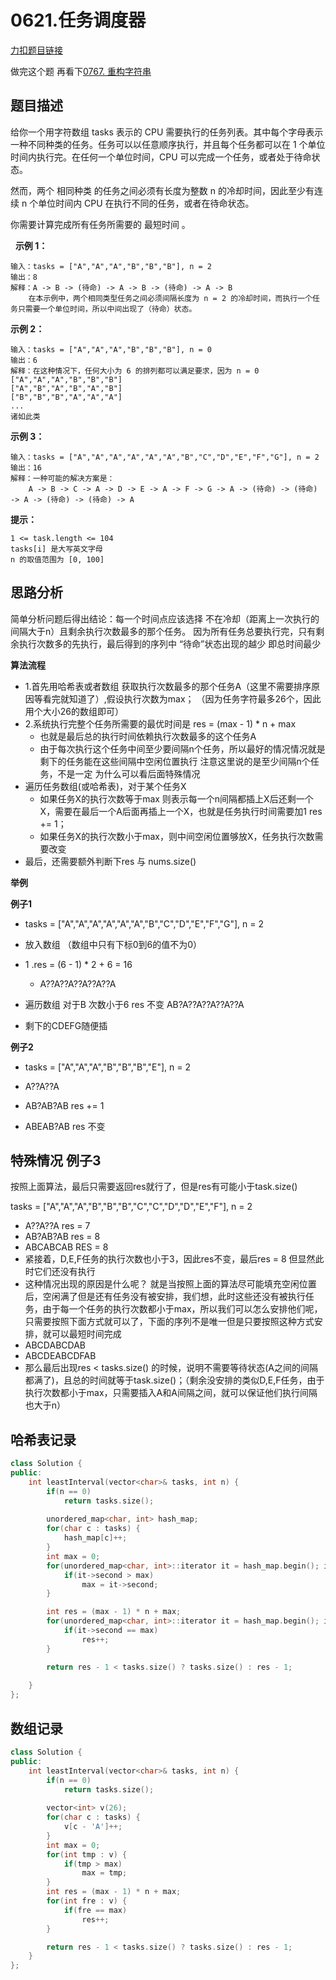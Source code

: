 <p id="任务调度器和"></p>

# 0621.任务调度器  

[力扣题目链接](https://leetcode-cn.com/problems/task-scheduler/)    


做完这个题 再看下[0767. 重构字符串](https://leetcode-cn.com/problems/reorganize-string/)



## 题目描述  

给你一个用字符数组 tasks 表示的 CPU 需要执行的任务列表。其中每个字母表示一种不同种类的任务。任务可以以任意顺序执行，并且每个任务都可以在 1 个单位时间内执行完。在任何一个单位时间，CPU 可以完成一个任务，或者处于待命状态。

然而，两个 相同种类 的任务之间必须有长度为整数 n 的冷却时间，因此至少有连续 n 个单位时间内 CPU 在执行不同的任务，或者在待命状态。

你需要计算完成所有任务所需要的 最短时间 。

 
**示例 1：**

    输入：tasks = ["A","A","A","B","B","B"], n = 2
    输出：8
    解释：A -> B -> (待命) -> A -> B -> (待命) -> A -> B
        在本示例中，两个相同类型任务之间必须间隔长度为 n = 2 的冷却时间，而执行一个任务只需要一个单位时间，所以中间出现了（待命）状态。 

**示例 2：**

    输入：tasks = ["A","A","A","B","B","B"], n = 0
    输出：6
    解释：在这种情况下，任何大小为 6 的排列都可以满足要求，因为 n = 0
    ["A","A","A","B","B","B"]
    ["A","B","A","B","A","B"]
    ["B","B","B","A","A","A"]
    ...
    诸如此类

**示例 3：**

    输入：tasks = ["A","A","A","A","A","A","B","C","D","E","F","G"], n = 2
    输出：16
    解释：一种可能的解决方案是：
        A -> B -> C -> A -> D -> E -> A -> F -> G -> A -> (待命) -> (待命) -> A -> (待命) -> (待命) -> A

**提示：**

    1 <= task.length <= 104
    tasks[i] 是大写英文字母
    n 的取值范围为 [0, 100]



## 思路分析  


简单分析问题后得出结论：每一个时间点应该选择 不在冷却（距离上一次执行的间隔大于n）且剩余执行次数最多的那个任务。  因为所有任务总要执行完，只有剩余执行次数多的先执行，最后得到的序列中 “待命”状态出现的越少 即总时间最少   

**算法流程** 

* 1.首先用哈希表或者数组 获取执行次数最多的那个任务A（这里不需要排序原因等看完就知道了）,假设执行次数为max； （因为任务字符最多26个，因此用个大小26的数组即可）
* 2.系统执行完整个任务所需要的最优时间是  res = (max - 1) * n + max  
    * 也就是最后总的执行时间依赖执行次数最多的这个任务A
    * 由于每次执行这个任务中间至少要间隔n个任务，所以最好的情况情况就是剩下的任务能在这些间隔中空闲位置执行  注意这里说的是至少间隔n个任务，不是一定 为什么可以看后面特殊情况
* 遍历任务数组(或哈希表)，对于某个任务X
    * 如果任务X的执行次数等于max 则表示每一个n间隔都插上X后还剩一个X，需要在最后一个A后面再插上一个X，也就是任务执行时间需要加1   res += 1；
    * 如果任务X的执行次数小于max，则中间空闲位置够放X，任务执行次数需要改变
* 最后，还需要额外判断下res 与 nums.size()


**举例**  


**例子1**

* tasks = ["A","A","A","A","A","A","B","C","D","E","F","G"], n = 2

* 放入数组 （数组中只有下标0到6的值不为0）
* 1 .res = (6 - 1) * 2 + 6 =  16
    * A??A??A??A??A??A
* 遍历数组 对于B  次数小于6 res 不变     AB?A??A??A??A??A
* 剩下的CDEFG随便插  


**例子2**

* tasks = ["A","A","A","B","B","B","E"], n = 2


* A??A??A  
* AB?AB?AB  res += 1
* ABEAB?AB  res 不变  

## 特殊情况    例子3


按照上面算法，最后只需要返回res就行了，但是res有可能小于task.size()  

tasks = ["A","A","A","B","B","B","C","C","D","D","E","F"], n = 2

* A??A??A   res = 7
* AB?AB?AB  res = 8
* ABCABCAB  RES = 8
* 紧接着，D,E,F任务的执行次数也小于3，因此res不变，最后res = 8  但显然此时它们还没有执行  
* 这种情况出现的原因是什么呢？ 就是当按照上面的算法尽可能填充空闲位置后，空闲满了但是还有任务没有被安排，我们想，此时这些还没有被执行任务，由于每一个任务的执行次数都小于max，所以我们可以怎么安排他们呢，只需要按照下面方式就可以了，下面的序列不是唯一但是只要按照这种方式安排，就可以最短时间完成
* ABCDABCDAB
* ABCDEABCDFAB
* 那么最后出现res < tasks.size() 的时候，说明不需要等待状态(A之间的间隔都满了)，且总的时间就等于task.size()；（剩余没安排的类似D,E,F任务，由于执行次数都小于max，只需要插入A和A间隔之间，就可以保证他们执行间隔也大于n）




## 哈希表记录

```cpp
class Solution {
public:
    int leastInterval(vector<char>& tasks, int n) {
        if(n == 0)
            return tasks.size();
        
        unordered_map<char, int> hash_map;
        for(char c : tasks) {
            hash_map[c]++;
        }
        int max = 0;
        for(unordered_map<char, int>::iterator it = hash_map.begin(); it != hash_map.end(); ++it) {
            if(it->second > max)
                max = it->second;
        }

        int res = (max - 1) * n + max;
        for(unordered_map<char, int>::iterator it = hash_map.begin(); it != hash_map.end(); ++it) {
            if(it->second == max)
                res++;
        } 

        return res - 1 < tasks.size() ? tasks.size() : res - 1;
        
    }
};
```



## 数组记录

```cpp
class Solution {
public:
    int leastInterval(vector<char>& tasks, int n) {
        if(n == 0)
            return tasks.size();
        
        vector<int> v(26);
        for(char c : tasks) {
            v[c - 'A']++;
        }
        int max = 0;
        for(int tmp : v) {
            if(tmp > max)
                max = tmp;
        }
        int res = (max - 1) * n + max;
        for(int fre : v) {
            if(fre == max)
                res++;
        } 

        return res - 1 < tasks.size() ? tasks.size() : res - 1;      
    }
};
```